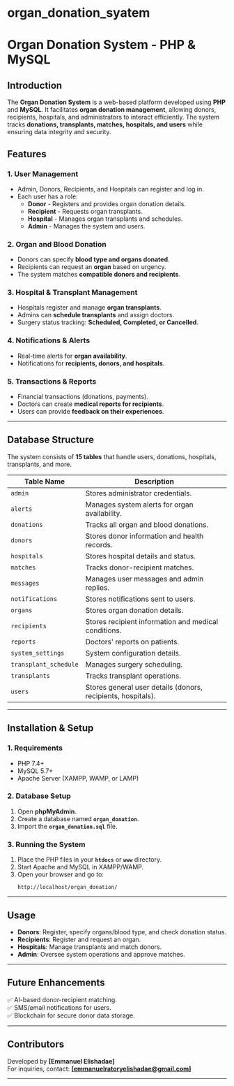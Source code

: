 # organ_donation_syatem
# **Organ Donation System - PHP & MySQL**  

## **Introduction**  
The **Organ Donation System** is a web-based platform developed using **PHP** and **MySQL**. It facilitates **organ donation management**, allowing donors, recipients, hospitals, and administrators to interact efficiently. The system tracks **donations, transplants, matches, hospitals, and users** while ensuring data integrity and security.  

## **Features**  
### **1. User Management**  
- Admin, Donors, Recipients, and Hospitals can register and log in.  
- Each user has a role:  
  - **Donor** - Registers and provides organ donation details.  
  - **Recipient** - Requests organ transplants.  
  - **Hospital** - Manages organ transplants and schedules.  
  - **Admin** - Manages the system and users.  

### **2. Organ and Blood Donation**  
- Donors can specify **blood type and organs donated**.  
- Recipients can request an **organ** based on urgency.  
- The system matches **compatible donors and recipients**.  

### **3. Hospital & Transplant Management**  
- Hospitals register and manage **organ transplants**.  
- Admins can **schedule transplants** and assign doctors.  
- Surgery status tracking: **Scheduled, Completed, or Cancelled**.  

### **4. Notifications & Alerts**  
- Real-time alerts for **organ availability**.  
- Notifications for **recipients, donors, and hospitals**.  

### **5. Transactions & Reports**  
- Financial transactions (donations, payments).  
- Doctors can create **medical reports for recipients**.  
- Users can provide **feedback on their experiences**.  

---

## **Database Structure**  
The system consists of **15 tables** that handle users, donations, hospitals, transplants, and more.

| Table Name | Description |
|------------|------------|
| `admin` | Stores administrator credentials. |
| `alerts` | Manages system alerts for organ availability. |
| `donations` | Tracks all organ and blood donations. |
| `donors` | Stores donor information and health records. |
| `hospitals` | Stores hospital details and status. |
| `matches` | Tracks donor-recipient matches. |
| `messages` | Manages user messages and admin replies. |
| `notifications` | Stores notifications sent to users. |
| `organs` | Stores organ donation details. |
| `recipients` | Stores recipient information and medical conditions. |
| `reports` | Doctors' reports on patients. |
| `system_settings` | System configuration details. |
| `transplant_schedule` | Manages surgery scheduling. |
| `transplants` | Tracks transplant operations. |
| `users` | Stores general user details (donors, recipients, hospitals). |

---

## **Installation & Setup**  

### **1. Requirements**  
- PHP 7.4+  
- MySQL 5.7+  
- Apache Server (XAMPP, WAMP, or LAMP)  

### **2. Database Setup**  
1. Open **phpMyAdmin**.  
2. Create a database named **`organ_donation`**.  
3. Import the **`organ_donation.sql`** file.  

### **3. Running the System**  
1. Place the PHP files in your **`htdocs`** or **`www`** directory.  
2. Start Apache and MySQL in XAMPP/WAMP.  
3. Open your browser and go to:  
   ```
   http://localhost/organ_donation/
   ```

---

## **Usage**  
- **Donors**: Register, specify organs/blood type, and check donation status.  
- **Recipients**: Register and request an organ.  
- **Hospitals**: Manage transplants and match donors.  
- **Admin**: Oversee system operations and approve matches.  

---

## **Future Enhancements**  
✅ AI-based donor-recipient matching.  
✅ SMS/email notifications for users.  
✅ Blockchain for secure donor data storage.  

---

## **Contributors**  
Developed by **[Emmanuel Elishadae]**  
For inquiries, contact: **[emmanuelratoryelishadae@gmail.com]**  

---

